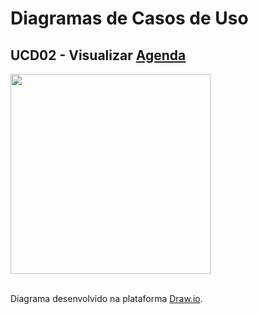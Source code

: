 # Diagramas de Casos de Uso

## UCD02 - Visualizar <a href="../../lexico/#agenda-de-jogos">Agenda</a>

<div class="toolgrid">
	<div>
        <img height="320px" src="../imagens/visualizar_agenda.png"> 
    </div>
</div>

</br>
<p align="justify">Diagrama desenvolvido na plataforma <a href = "https://app.diagrams.net/">Draw.io</a>.</p>